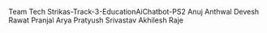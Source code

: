 Team Tech Strikas-Track-3-EducationAiChatbot-PS2
Anuj Anthwal
Devesh Rawat
Pranjal Arya
Pratyush Srivastav
Akhilesh Raje
